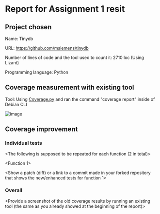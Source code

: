 # Report for Assignment 1 resit

## Project chosen

Name: Tinydb

URL: https://github.com/msiemens/tinydb

Number of lines of code and the tool used to count it: 2710 loc (Using Lizard)

Programming language: Python

## Coverage measurement with existing tool

Tool:
Using [Coverage.py](https://github.com/nedbat/coveragepy) and ran the command "coverage report" inside of Debian CLI

![image](https://github.com/DanWilProgrammer/tinydb_coverage_test/assets/141411600/24759563-690c-4850-b60f-01d7782c6315)

## Coverage improvement

### Individual tests

<The following is supposed to be repeated for each function (2 in total)>

<Function 1>

<Show a patch (diff) or a link to a commit made in your forked repository that shows the new/enhanced tests for function 1>

<Provide a screenshot of the old coverage results for such function>

<Provide a screenshot of the new coverage results for such function>

<State the coverage improvement with a number and elaborate on why the coverage is improved>

### Overall

<Provide a screenshot of the old coverage results by running an existing tool (the same as you already showed at the beginning of the report)>

<Provide a screenshot of the new coverage results by running the existing tool using all test modifications>
